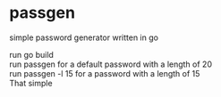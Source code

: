# passgen
 simple password generator written in go  

 run go build  
 run passgen for a default password with a length of 20  
 run passgen -l 15 for a password with a length of 15  
 That simple